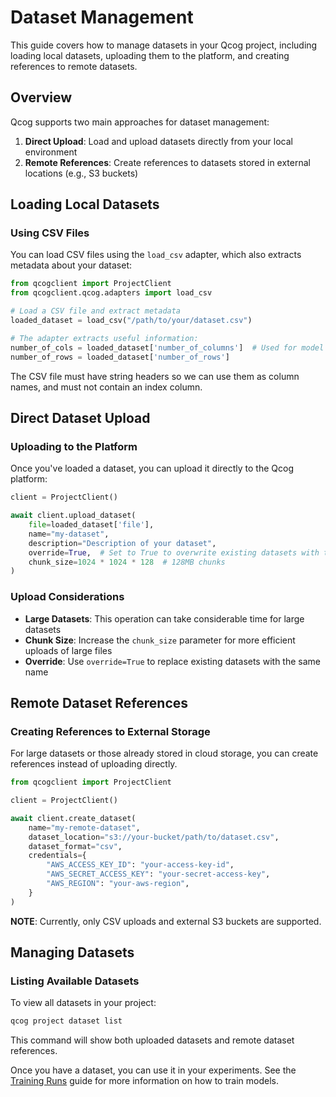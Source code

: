 # Dataset Management

This guide covers how to manage datasets in your Qcog project, including loading local datasets, uploading them to the platform, and creating references to remote datasets.

## Overview

Qcog supports two main approaches for dataset management:

1. **Direct Upload**: Load and upload datasets directly from your local environment
2. **Remote References**: Create references to datasets stored in external locations (e.g., S3 buckets)

## Loading Local Datasets

### Using CSV Files

You can load CSV files using the `load_csv` adapter, which also extracts metadata about your dataset:

```python
from qcogclient import ProjectClient
from qcogclient.qcog.adapters import load_csv

# Load a CSV file and extract metadata
loaded_dataset = load_csv("/path/to/your/dataset.csv")

# The adapter extracts useful information:
number_of_cols = loaded_dataset['number_of_columns']  # Used for model input operators
number_of_rows = loaded_dataset['number_of_rows']
```

The CSV file must have string headers so we can use them as column names, and must not contain an index column.

## Direct Dataset Upload

### Uploading to the Platform

Once you've loaded a dataset, you can upload it directly to the Qcog platform:

```python
client = ProjectClient()

await client.upload_dataset(
    file=loaded_dataset['file'],
    name="my-dataset",
    description="Description of your dataset",
    override=True,  # Set to True to overwrite existing datasets with the same name
    chunk_size=1024 * 1024 * 128  # 128MB chunks
)
```

### Upload Considerations

- **Large Datasets**: This operation can take considerable time for large datasets
- **Chunk Size**: Increase the `chunk_size` parameter for more efficient uploads of large files
- **Override**: Use `override=True` to replace existing datasets with the same name

## Remote Dataset References

### Creating References to External Storage

For large datasets or those already stored in cloud storage, you can create references instead of uploading directly.

```python
from qcogclient import ProjectClient

client = ProjectClient()

await client.create_dataset(
    name="my-remote-dataset",
    dataset_location="s3://your-bucket/path/to/dataset.csv",
    dataset_format="csv",
    credentials={
        "AWS_ACCESS_KEY_ID": "your-access-key-id",
        "AWS_SECRET_ACCESS_KEY": "your-secret-access-key",
        "AWS_REGION": "your-aws-region",
    }
)
```

**NOTE**: Currently, only CSV uploads and external S3 buckets are supported.

## Managing Datasets

### Listing Available Datasets

To view all datasets in your project:

```bash
qcog project dataset list
```

This command will show both uploaded datasets and remote dataset references.

Once you have a dataset, you can use it in your experiments. See the [Training Runs](training-runs.md) guide for more information on how to train models.
